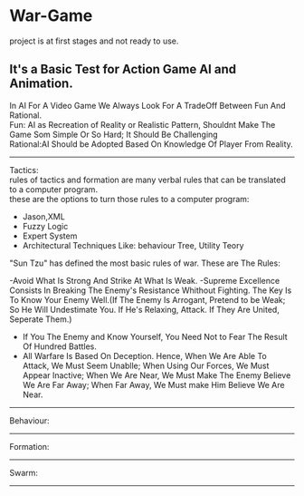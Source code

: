 # War-Game
project is at first stages and not ready to use.</br>

It's a Basic Test for Action Game AI and Animation.<br/>
----------------------------------------------------------------------------------------------------

In AI For A Video Game We Always Look For A TradeOff Between Fun And Rational. </br>
Fun: AI as Recreation of Reality or Realistic Pattern, Shouldnt Make The Game Som Simple Or So Hard; It Should Be Challenging<br>
Rational:AI Should be Adopted Based On Knowledge Of Player From Reality.

------------------------------------------------------------------------------------------------------
Tactics:</br>
rules of tactics and formation are many verbal rules that can be translated to a computer program.</br>
these are the options to turn those rules to a computer program:
- Jason,XML
- Fuzzy Logic
- Expert System
- Architectural Techniques Like: behaviour Tree, Utility Teory

"Sun Tzu" has defined the most basic rules of war. These are The Rules:</br>

-Avoid What Is Strong And Strike At What Is Weak.
-Supreme Excellence Consists In Breaking The Enemy's Resistance Whithout Fighting. The Key Is To Know Your Enemy Well.(If The Enemy Is Arrogant, Pretend to be Weak; So He Will Undestimate You. If He's Relaxing, Attack. If They Are United, Seperate Them.)
- If You The Enemy and Know Yourself, You Need Not to Fear The Result Of Hundred Battles.
- All Warfare Is Based On Deception. Hence, When We Are Able To Attack, We Must Seem Unablle; When Using Our Forces, We Must Appear Inactive; When We Are Near, We Must Make The Enemy Believe We Are Far Away; When Far Away, We Must make Him Believe We Are Near.



------------------------------------------------------------------------------------------------------
Behaviour:</br>


------------------------------------------------------------------------------------------------------
Formation:</br>


------------------------------------------------------------------------------------------------------
Swarm:<br/>


------------------------------------------------------------------------------------------------------

